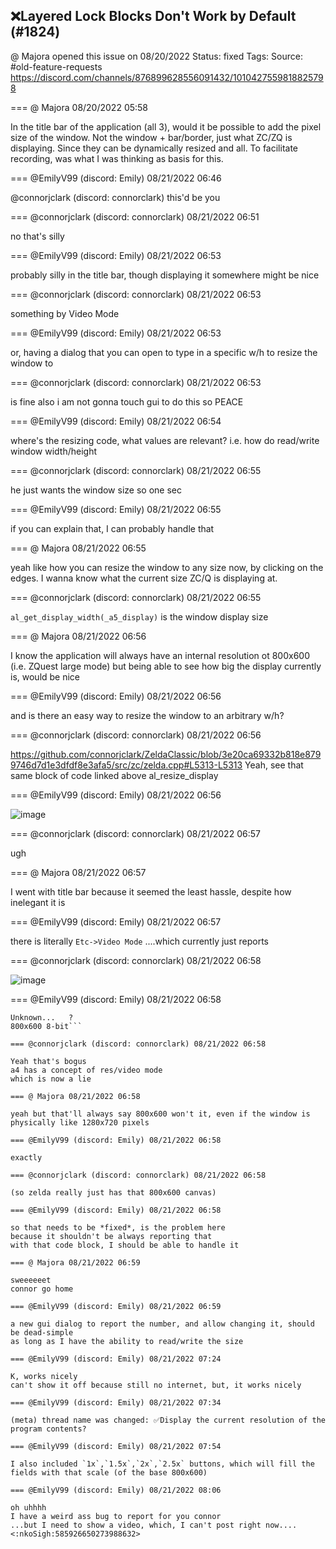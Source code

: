 ## ❌Layered Lock Blocks Don't Work by Default (#1824)
@ Majora opened this issue on 08/20/2022
Status: fixed
Tags: 
Source: #old-feature-requests https://discord.com/channels/876899628556091432/1010427559818825798


=== @ Majora 08/20/2022 05:58

In the title bar of the application (all 3), would it be possible to add the pixel size of the window. Not the window + bar/border, just what ZC/ZQ is displaying. Since they can be dynamically resized and all. To facilitate recording, was what I was thinking as basis for this.

=== @EmilyV99 (discord: Emily) 08/21/2022 06:46

@connorjclark (discord: connorclark) this'd be you

=== @connorjclark (discord: connorclark) 08/21/2022 06:51

no that's silly

=== @EmilyV99 (discord: Emily) 08/21/2022 06:53

probably silly in the title bar, though displaying it somewhere might be nice

=== @connorjclark (discord: connorclark) 08/21/2022 06:53

something by Video Mode

=== @EmilyV99 (discord: Emily) 08/21/2022 06:53

or, having a dialog that you can open to type in a specific w/h to resize the window to

=== @connorjclark (discord: connorclark) 08/21/2022 06:53

is fine
also i am not gonna touch gui to do this so PEACE

=== @EmilyV99 (discord: Emily) 08/21/2022 06:54

where's the resizing code, what values are relevant?
i.e. how do read/write window width/height

=== @connorjclark (discord: connorclark) 08/21/2022 06:55

he just wants the window size so
one sec

=== @EmilyV99 (discord: Emily) 08/21/2022 06:55

if you can explain that, I can probably handle that

=== @ Majora 08/21/2022 06:55

yeah like how you can resize the window to any size now, by clicking on the edges. I wanna know what the current size ZC/Q is displaying at.

=== @connorjclark (discord: connorclark) 08/21/2022 06:55

`al_get_display_width(_a5_display)`
is the window display size

=== @ Majora 08/21/2022 06:56

I know the application will always have an internal resolution ot 800x600 (i.e. ZQuest large mode) but being able to see how big the display currently is, would be nice

=== @EmilyV99 (discord: Emily) 08/21/2022 06:56

and is there an easy way to resize the window to an arbitrary w/h?

=== @connorjclark (discord: connorclark) 08/21/2022 06:56

https://github.com/connorjclark/ZeldaClassic/blob/3e20ca69332b818e8799746d7d1e3dfdf8e3afa5/src/zc/zelda.cpp#L5313-L5313
Yeah, see that same block of code linked above
al_resize_display

=== @EmilyV99 (discord: Emily) 08/21/2022 06:56


![image](https://cdn.discordapp.com/attachments/1010427559818825798/1010804660447219762/unknown.png?ex=65e41f32&is=65d1aa32&hm=3ff8fac5986a219f30164e352a17077cf2fc0e8f589f7cb58fdba8393744167d&)

=== @connorjclark (discord: connorclark) 08/21/2022 06:57

ugh

=== @ Majora 08/21/2022 06:57

I went with title bar because it seemed the least hassle, despite how inelegant it is

=== @EmilyV99 (discord: Emily) 08/21/2022 06:57

there is literally `Etc->Video Mode`
....which currently just reports

=== @connorjclark (discord: connorclark) 08/21/2022 06:58


![image](https://cdn.discordapp.com/attachments/1010427559818825798/1010804995408535562/unknown.png?ex=65e41f82&is=65d1aa82&hm=4d4e0042e4779ce8c1d620ec688e1ce56b60cef86f2f22fbeccb873be4630157&)

=== @EmilyV99 (discord: Emily) 08/21/2022 06:58

```
Unknown...   ?
800x600 8-bit```

=== @connorjclark (discord: connorclark) 08/21/2022 06:58

Yeah that's bogus
a4 has a concept of res/video mode
which is now a lie

=== @ Majora 08/21/2022 06:58

yeah but that'll always say 800x600 won't it, even if the window is physically like 1280x720 pixels

=== @EmilyV99 (discord: Emily) 08/21/2022 06:58

exactly

=== @connorjclark (discord: connorclark) 08/21/2022 06:58

(so zelda really just has that 800x600 canvas)

=== @EmilyV99 (discord: Emily) 08/21/2022 06:58

so that needs to be *fixed*, is the problem here
because it shouldn't be always reporting that
with that code block, I should be able to handle it

=== @ Majora 08/21/2022 06:59

sweeeeeet
connor go home

=== @EmilyV99 (discord: Emily) 08/21/2022 06:59

a new gui dialog to report the number, and allow changing it, should be dead-simple
as long as I have the ability to read/write the size

=== @EmilyV99 (discord: Emily) 08/21/2022 07:24

K, works nicely
can't show it off because still no internet, but, it works nicely

=== @EmilyV99 (discord: Emily) 08/21/2022 07:34

(meta) thread name was changed: ✅Display the current resolution of the program contents?

=== @EmilyV99 (discord: Emily) 08/21/2022 07:54

I also included `1x`,`1.5x`,`2x`,`2.5x` buttons, which will fill the fields with that scale (of the base 800x600)

=== @EmilyV99 (discord: Emily) 08/21/2022 08:06

oh uhhhh
I have a weird ass bug to report for you connor
...but I need to show a video, which, I can't post right now.... <:nkoSigh:585926650273988632>
